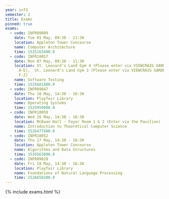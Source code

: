 ```yaml
---
year: inf3
semester: 2
title: Exams
pinned: true
exams:
  - code: INFR09009
    date: Tue 01 May, 09:30 - 11:30
    location: Appleton Tower Concourse
    name: Computer Architecture
    time: 1525163400.0
  - code: INFR10057
    date: Mon 07 May, 09:30 - 11:30
    location: St. Leonard's Land Gym 4 (Please enter via VIEWCRAIG GARDENS)_(SPLIT SURNAME
      A-E),  St. Leonard's Land Gym 3 (Please enter via VIEWCRAIG GARDENS)_(SPLIT SURNAME
      F-Z)
    name: Software Testing
    time: 1525681800.0
  - code: INFR09047
    date: Thu 10 May, 14:30 - 16:30
    location: Playfair Library
    name: Operating Systems
    time: 1525959000.0
  - code: INFR10059
    date: Wed 16 May, 14:30 - 16:30
    location: McEwan Hall - Foyer Room 1 & 2 (Enter via the Pavilion)
    name: Introduction to Theoretical Computer Science
    time: 1526477400.0
  - code: INFR10052
    date: Thu 17 May, 14:30 - 16:30
    location: Appleton Tower Concourse
    name: Algorithms and Data Structures
    time: 1526563800.0
  - code: INFR09028
    date: Fri 18 May, 14:30 - 16:30
    location: Playfair Library
    name: Foundations of Natural Language Processing
    time: 1526650200.0
---
```

{% include exams.html %}

